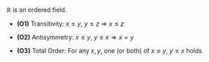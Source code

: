$\mathbb{R}$ is an ordered field.

- **(O1)** Transitivity: $x \leq y$, $y \leq z \Rightarrow x \leq z$
    
- **(O2)** Antisymmetry: $x \leq y$, $y \leq x \Rightarrow x = y$
    
- **(O3)** Total Order: For any $x, y$, one (or both) of $x \leq y$, $y \leq x$ holds